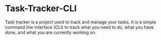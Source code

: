 # Task-Tracker-CLI
Task tracker is a project used to track and manage your tasks. It is a simple command line interface (CLI) to track what you need to do, what you have done, and what you are currently working on.
